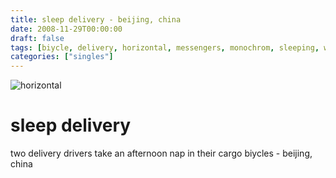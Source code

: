 ```yaml
---
title: sleep delivery - beijing, china
date: 2008-11-29T00:00:00
draft: false
tags: [biycle, delivery, horizontal, messengers, monochrom, sleeping, workers,beijing,china]
categories: ["singles"]
---
```

![horizontal](/p/sbr-20081129-5929110804.jpg)
<!--more-->
# sleep delivery
two delivery drivers take an afternoon nap in their cargo biycles - beijing, china
